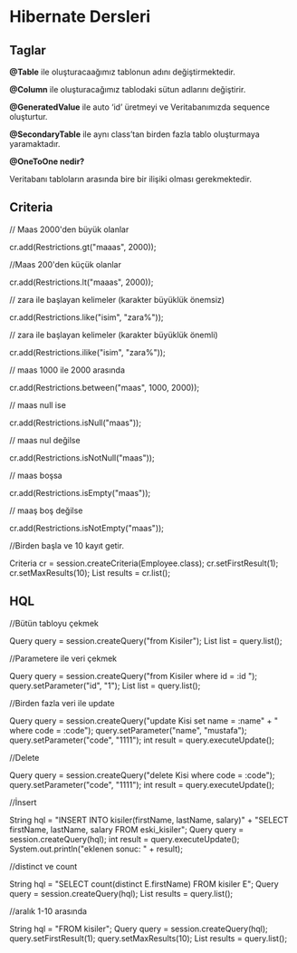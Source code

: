 # Hibernate Dersleri

## Taglar

**@Table** ile oluşturacaağımız tablonun adını değiştirmektedir.

**@Column** ile oluşturacağımız tablodaki sütun adlarını değiştirir.

**@GeneratedValue** ile auto ‘id’ üretmeyi ve Veritabanımızda sequence oluşturtur.

**@SecondaryTable** ile aynı class’tan birden fazla tablo oluşturmaya yaramaktadır.


**@OneToOne nedir?**

Veritabanı tabloların arasında bire bir ilişiki olması gerekmektedir.


## **Criteria** 


// Maas 2000'den büyük olanlar

cr.add(Restrictions.gt("maaas", 2000));

//Maas 200'den küçük olanlar

cr.add(Restrictions.lt("maaas", 2000));

// zara ile başlayan kelimeler (karakter büyüklük önemsiz)

cr.add(Restrictions.like("isim", "zara%"));

// zara ile başlayan kelimeler (karakter büyüklük önemli)

cr.add(Restrictions.ilike("isim", "zara%"));

// maas 1000 ile 2000 arasında

cr.add(Restrictions.between("maas", 1000, 2000));

// maas null ise

cr.add(Restrictions.isNull("maas"));

// maas nul değilse

cr.add(Restrictions.isNotNull("maas"));

// maas boşsa

cr.add(Restrictions.isEmpty("maas"));

// maaş boş değilse

cr.add(Restrictions.isNotEmpty("maas"));

//Birden başla ve 10 kayıt getir.

Criteria cr = session.createCriteria(Employee.class);
cr.setFirstResult(1);
cr.setMaxResults(10);
List results = cr.list();


## HQL

//Bütün tabloyu çekmek

Query query = session.createQuery("from Kisiler");
List list = query.list();


//Parametere ile veri çekmek

Query query = session.createQuery("from Kisiler where id = :id ");
query.setParameter("id", "1");
List list = query.list();

//Birden fazla veri ile update

Query query = session.createQuery("update Kisi set name = :name" +
    				" where code = :code");
query.setParameter("name", "mustafa");
query.setParameter("code", "1111");
int result = query.executeUpdate();

//Delete

Query query = session.createQuery("delete Kisi where code = :code");
query.setParameter("code", "1111");
int result = query.executeUpdate();

//İnsert

String hql = "INSERT INTO kisiler(firstName, lastName, salary)"  + 
             "SELECT firstName, lastName, salary FROM eski_kisiler";
Query query = session.createQuery(hql);
int result = query.executeUpdate();
System.out.println("eklenen sonuc: " + result);


//distinct ve count

String hql = "SELECT count(distinct E.firstName) FROM kisiler E";
Query query = session.createQuery(hql);
List results = query.list();

//aralık 1-10 arasında 

String hql = "FROM kisiler";
Query query = session.createQuery(hql);
query.setFirstResult(1);
query.setMaxResults(10);
List results = query.list();

